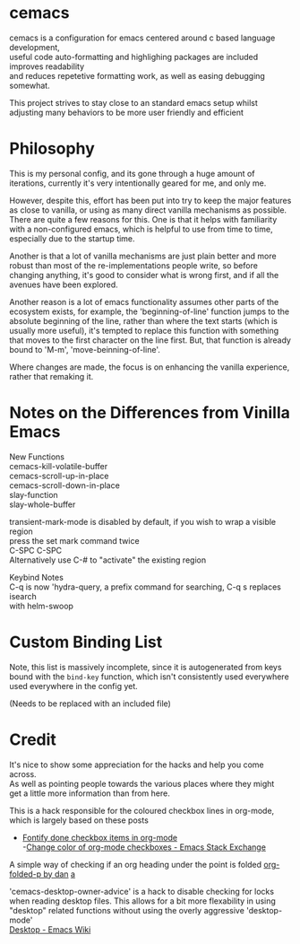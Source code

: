 
cemacs  
======
  
cemacs is a configuration for emacs centered around c based language development,  
useful code auto-formatting and highlighing packages are included improves readability   
and reduces repetetive formatting work, as well as easing debugging somewhat.  
  
This project strives to stay close to an standard emacs setup whilst  
adjusting many behaviors to be more user friendly and efficient  
  
# Philosophy
This is my personal config, and its gone through a huge amount of iterations,
currently it's very intentionally geared for me, and only me.

However, despite this, effort  has been put into try to  keep the major features
as  close   to  vanilla,  or  using   as  many  direct  vanilla   mechanisms  as
possible. There  are quite a  few reasons  for this. One  is that it  helps with
familiarity with  a non-configured emacs, which  is helpful to use  from time to
time, especially due to the startup time.

Another is  that a  lot of  vanilla mechanisms  are just  plain better  and more
robust  than most  of the  re-implementations people  write, so  before changing
anything, it's good to consider what is wrong first, and if all the avenues have
been explored.

Another  reason is  a lot  of  emacs functionality  assumes other  parts of  the
ecosystem exists,  for example,  the 'beginning-of-line'  function jumps  to the
absolute beginning  of the  line, rather  than where the  text starts  (which is
usually more useful), it's tempted to  replace this function with something that
moves to the  first character on the  line first. But, that  function is already
bound to 'M-m', 'move-beinning-of-line'.

Where changes are made, the focus is on enhancing the vanilla experience, rather
that remaking it.

# Notes on the Differences from Vinilla Emacs  
  
New Functions  
cemacs-kill-volatile-buffer  
cemacs-scroll-up-in-place  
cemacs-scroll-down-in-place  
slay-function  
slay-whole-buffer  
  
transient-mark-mode is disabled by default, if you wish to wrap a visible region  
press the set mark command twice  
C-SPC C-SPC  
Alternatively use C-# to "activate" the existing region
  
Keybind Notes  
C-q is now 'hydra-query, a prefix command for searching, C-q s replaces isearch   
with helm-swoop  

# Custom Binding List
Note, this list is massively incomplete, since it is autogenerated from keys bound with
the `bind-key` function, which isn't consistently used everywhere used everywhere in the
config yet.

(Needs to be replaced with an included file)

# Credit
It's nice to show some appreciation for the hacks and help you come  
across.  
As well as pointing people towards the various places where they might  
get a little more information than from here.  

This is a hack responsible for the coloured checkbox lines in
org-mode,  
which is largely based on these posts  
- [Fontify done checkbox items in org-mode](https://fuco1.github.io/2017-05-25-Fontify-done-checkbox-items-in-org-mode.html)  
-[Change color of org-mode checkboxes - Emacs Stack Exchange](https://emacs.stackexchange.com/questions/45291/change-color-of-org-mode-checkboxes)  

A simple way of checking if an org heading under the point is folded
[org-folded-p by dan](https://sourcehut.org/consultancy/)
[a](https://sourcehut.org/consultancy/)

'cemacs-desktop-owner-advice'  is a  hack  to disable  checking  for locks  when
reading desktop files. This allows for a bit more flexability in using "desktop"
related functions without using the  overly aggressive 'desktop-mode'  
[Desktop - Emacs Wiki](https://www.emacswiki.org/emacs/Desktop)
